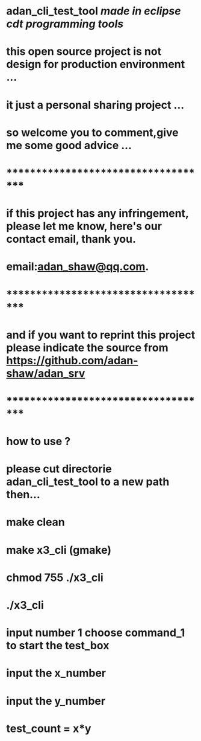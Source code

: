 # adan_cli_test_tool ***made in eclipse cdt programming tools***
# this open source project is not design for production environment ...
# it just a personal sharing project ...
# so welcome you to comment,give me some good advice ...
# ***********************************
# if this project has any infringement, please let me know, here's our contact email, thank you.
# email:adan_shaw@qq.com.
# ***********************************
# and if you want to reprint this project please indicate the source from https://github.com/adan-shaw/adan_srv
# ***********************************
# how to use ?
# please cut directorie adan_cli_test_tool to a new path then...
# make clean
# make x3_cli (gmake)
# chmod 755 ./x3_cli
# ./x3_cli
# input number 1 choose command_1 to start the test_box
# input the x_number
# input the y_number
# test_count = x*y
# 
